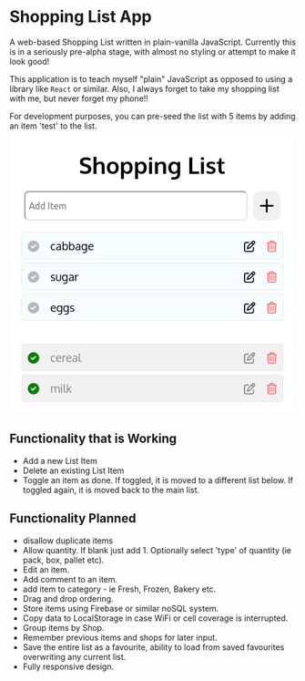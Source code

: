 # Shopping List App

A web-based Shopping List written in plain-vanilla JavaScript. Currently this is
in a seriously pre-alpha stage, with almost no styling or attempt to make it
look good!

This application is to teach myself "plain" JavaScript as opposed to using a
library like `React` or similar. Also, I always forget to take my shopping list
with me, but never forget my phone!!

For development purposes, you can pre-seed the list with 5 items by adding an
item 'test' to the list.

![](images/screenshot.png)

## Functionality that is Working

- Add a new List Item
- Delete an existing List Item
- Toggle an item as done. If toggled, it is moved to a different list below. If
  toggled again, it is moved back to the main list.

## Functionality Planned

- disallow duplicate items
- Allow quantity. If blank just add 1. Optionally select 'type' of quantity (ie
  pack, box, pallet etc).
- Edit an item.
- Add comment to an item.
- add item to category - ie Fresh, Frozen, Bakery etc.
- Drag and drop ordering.
- Store items using Firebase or similar noSQL system.
- Copy data to LocalStorage in case WiFi or cell coverage is interrupted.
- Group items by Shop.
- Remember previous items and shops for later input.
- Save the entire list as a favourite, ability to load from saved favourites
  overwriting any current list.
- Fully responsive design.
